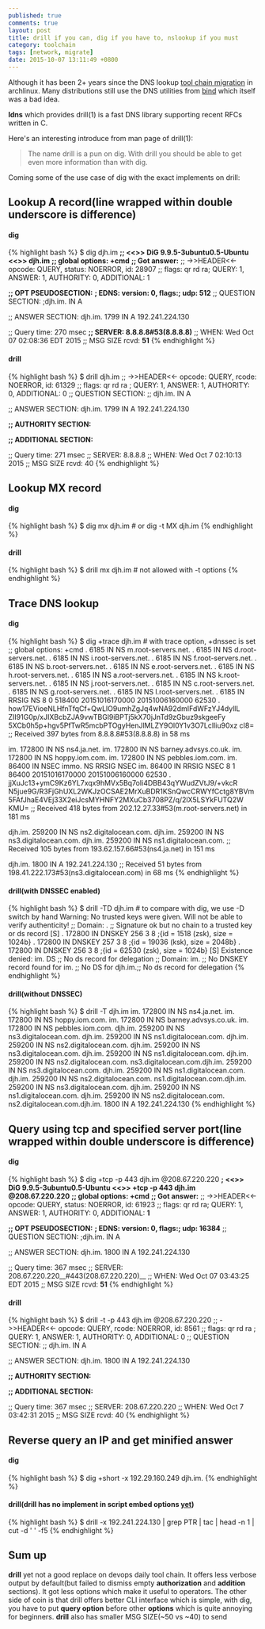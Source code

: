 ```yaml
---
published: true
comments: true
layout: post
title: drill if you can, dig if you have to, nslookup if you must
category: toolchain
tags: [network, migrate]
date: 2015-10-07 13:11:49 +0800
---
```

Although it has been 2+ years since the DNS lookup [tool chain migration][archlinux migration link] in archlinux. Many distributions still use the DNS utilities from [bind][bind homeurl] which itself was a bad idea.

__ldns__ which provides drill(1) is a fast DNS library supporting recent RFCs written in C.

Here's an interesting introduce from man page of drill(1):

>  The name drill is a pun on dig. With drill you should be able to get even more information than with dig.

Coming some of the use case of dig with the exact implements on drill:

## Lookup A record(line wrapped within double underscore is difference)

#### dig
{% highlight bash %}
$ dig djh.im
__;; <<>> DiG 9.9.5-3ubuntu0.5-Ubuntu <<>> djh.im__
__;; global options: +cmd__
__;; Got answer:__
;; ->>HEADER<<- opcode: QUERY, status: NOERROR, id: 28907
;; flags: qr rd ra; QUERY: 1, ANSWER: 1, AUTHORITY: 0, ADDITIONAL: 1

__;; OPT PSEUDOSECTION:__
__; EDNS: version: 0, flags:; udp: 512__
;; QUESTION SECTION:
;djh.im.				IN	A

;; ANSWER SECTION:
djh.im.			1799	IN	A	192.241.224.130

;; Query time: 270 msec
__;; SERVER: 8.8.8.8#53(8.8.8.8)__
;; WHEN: Wed Oct 07 02:08:36 EDT 2015
;; MSG SIZE  rcvd: __51__
{% endhighlight %}

#### drill
{% highlight bash %}
$ drill djh.im
;; ->>HEADER<<- opcode: QUERY, rcode: NOERROR, id: 61329
;; flags: qr rd ra ; QUERY: 1, ANSWER: 1, AUTHORITY: 0, ADDITIONAL: 0 
;; QUESTION SECTION:
;; djh.im.	IN	A

;; ANSWER SECTION:
djh.im.	1799	IN	A	192.241.224.130

__;; AUTHORITY SECTION:__

__;; ADDITIONAL SECTION:__

;; Query time: 271 msec
;; SERVER: 8.8.8.8
;; WHEN: Wed Oct  7 02:10:13 2015
;; MSG SIZE  rcvd: 40
{% endhighlight %}

## Lookup MX record

#### dig
{% highlight bash %}
$ dig mx djh.im  # or dig -t MX djh.im
{% endhighlight %}
#### drill
{% highlight bash %}
$ drill mx djh.im  # not allowed with -t options
{% endhighlight %}

## Trace DNS lookup

#### dig
{% highlight bash %}
$ dig +trace djh.im  # with trace option, +dnssec is set
;; global options: +cmd
.			6185	IN	NS	m.root-servers.net.
.			6185	IN	NS	d.root-servers.net.
.			6185	IN	NS	i.root-servers.net.
.			6185	IN	NS	f.root-servers.net.
.			6185	IN	NS	b.root-servers.net.
.			6185	IN	NS	e.root-servers.net.
.			6185	IN	NS	h.root-servers.net.
.			6185	IN	NS	a.root-servers.net.
.			6185	IN	NS	k.root-servers.net.
.			6185	IN	NS	j.root-servers.net.
.			6185	IN	NS	c.root-servers.net.
.			6185	IN	NS	g.root-servers.net.
.			6185	IN	NS	l.root-servers.net.
.			6185	IN	RRSIG	NS 8 0 518400 20151016170000 20151006160000 62530 . how17EVioeNLHfnTfqCf+QwLlO9umhZgJq4wNA92dmIFdWFzYJ4dyllL ZII91G0p/xJIXBcbZJA9vwTBGl9iBPTj5kX70jJnTd9zGbuz9skgeeFy 5XCb0h5p+hgv5PfTwR5mcbPTOgyHenJlMLZY9Ol0Y1v3O7LcIliu90xz cI8=
;; Received 397 bytes from 8.8.8.8#53(8.8.8.8) in 58 ms

im.			172800	IN	NS	ns4.ja.net.
im.                     172800  IN      NS      barney.advsys.co.uk.
im.                     172800  IN      NS      hoppy.iom.com.
im.                     172800  IN      NS      pebbles.iom.com.
im.                     86400   IN      NSEC    immo. NS RRSIG NSEC
im.                     86400   IN      RRSIG   NSEC 8 1 86400 20151016170000 20151006160000 62530 . jjXuJc13+ymC9Kz6YL7xqx9hMVx5Bq7oIi4DBB43qYWudZVtJ9/+vkcR N5jue9G/R3FjGhUXL2WKJzOCSAE2MrXuBDR1KSnQwcCRWYfCctg8YBVm 5FAfJhaE4VEj33X2eiJcsMYHNFY2MXuCb3708PZ/q/2lX5LSYkFUTQ2W KMU=
;; Received 418 bytes from 202.12.27.33#53(m.root-servers.net) in 181 ms

djh.im.                 259200  IN      NS      ns2.digitalocean.com.
djh.im.                 259200  IN      NS      ns3.digitalocean.com.
djh.im.                 259200  IN      NS      ns1.digitalocean.com.
;; Received 105 bytes from 193.62.157.66#53(ns4.ja.net) in 151 ms

djh.im.                 1800    IN      A       192.241.224.130
;; Received 51 bytes from 198.41.222.173#53(ns3.digitalocean.com) in 68 ms
{% endhighlight %}
#### drill(with DNSSEC enabled)
{% highlight bash %}
$ drill -TD djh.im  # to compare with dig, we use -D switch by hand
Warning: No trusted keys were given. Will not be able to verify authenticity!
;; Domain: .
;; Signature ok but no chain to a trusted key or ds record
[S] . 172800 IN DNSKEY 256 3 8 ;{id = 1518 (zsk), size = 1024b}
. 172800 IN DNSKEY 257 3 8 ;{id = 19036 (ksk), size = 2048b}
. 172800 IN DNSKEY 256 3 8 ;{id = 62530 (zsk), size = 1024b}
[S] Existence denied: im. DS
;; No ds record for delegation
;; Domain: im.
;; No DNSKEY record found for im.
;; No DS for djh.im.;; No ds record for delegation
{% endhighlight %}
#### drill(without DNSSEC)
{% highlight bash %}
$ drill -T djh.im
im.	172800	IN	NS	ns4.ja.net.
im.	172800	IN	NS	hoppy.iom.com.
im.	172800	IN	NS	barney.advsys.co.uk.
im.	172800	IN	NS	pebbles.iom.com.
djh.im.	259200	IN	NS	ns3.digitalocean.com.
djh.im.	259200	IN	NS	ns1.digitalocean.com.
djh.im.	259200	IN	NS	ns2.digitalocean.com.
djh.im.	259200	IN	NS	ns3.digitalocean.com.
djh.im.	259200	IN	NS	ns1.digitalocean.com.
djh.im.	259200	IN	NS	ns2.digitalocean.com.
ns3.digitalocean.com.djh.im.	259200	IN	NS	ns3.digitalocean.com.
djh.im.	259200	IN	NS	ns1.digitalocean.com.
djh.im.	259200	IN	NS	ns2.digitalocean.com.
ns1.digitalocean.com.djh.im.	259200	IN	NS	ns3.digitalocean.com.
djh.im.	259200	IN	NS	ns1.digitalocean.com.
djh.im.	259200	IN	NS	ns2.digitalocean.com.
ns2.digitalocean.com.djh.im.	1800	IN	A	192.241.224.130
{% endhighlight %}

## Query using tcp and specified server port(line wrapped within double underscore is difference)

#### dig
{% highlight bash %}
$ dig +tcp -p 443 djh.im @208.67.220.220
__; <<>> DiG 9.9.5-3ubuntu0.5-Ubuntu <<>> +tcp -p 443 djh.im @208.67.220.220__
__;; global options: +cmd__
__;; Got answer:__
;; ->>HEADER<<- opcode: QUERY, status: NOERROR, id: 61923
;; flags: qr rd ra; QUERY: 1, ANSWER: 1, AUTHORITY: 0, ADDITIONAL:
__1__

__;; OPT PSEUDOSECTION:__
__; EDNS: version: 0, flags:; udp: 16384__
;; QUESTION SECTION:
;djh.im.                IN  A

;; ANSWER SECTION:
djh.im.         1800    IN  A   192.241.224.130

;; Query time: 367 msec
;; SERVER: 208.67.220.220__#443(208.67.220.220)__
;; WHEN: Wed Oct 07 03:43:25 EDT 2015
;; MSG SIZE  rcvd: __51__
{% endhighlight %}

#### drill
{% highlight bash %}
$ drill -t -p 443 djh.im @208.67.220.220
;; ->>HEADER<<- opcode: QUERY, rcode: NOERROR, id: 8561
;; flags: qr rd ra ; QUERY: 1, ANSWER: 1, AUTHORITY: 0, ADDITIONAL:
0 
;; QUESTION SECTION:
;; djh.im.  IN  A

;; ANSWER SECTION:
djh.im. 1800    IN  A   192.241.224.130

__;; AUTHORITY SECTION:__

__;; ADDITIONAL SECTION:__

;; Query time: 367 msec
;; SERVER: 208.67.220.220
;; WHEN: Wed Oct  7 03:42:31 2015
;; MSG SIZE  rcvd: 40
{% endhighlight %}

## Reverse query an IP and get minified answer

#### dig
{% highlight bash %}
$ dig +short -x 192.29.160.249
djh.im.
{% endhighlight %}

#### drill(drill has no implement in script embed options [yet][bugzilla link])
{% highlight bash %}
$ drill -x 192.241.224.130 | grep PTR | tac | head -n 1 | cut -d '	' -f5
{% endhighlight %}

## Sum up
__drill__ yet not a good replace on devops daily tool chain.
It offers less verbose output by default(but failed to dismiss empty __authorization__ and __addition__ sections). It got less options which make it useful to operators. The other side of coin is that drill offers better CLI interface which is simple, with dig, you have to put __query option__ before other __options__ which is quite annoying for beginners. __drill__ also has smaller MSG SIZE(~50 vs ~40) to send


[bind homeurl]:               https://www.isc.org/downloads/bind/
[archlinux migration link]:   https://www.archlinux.org/todo/dnsutils-to-ldns-migration/
[bugzilla link]:              https://www.nlnetlabs.nl/bugs-script/show_bug.cgi?id=550#c1
